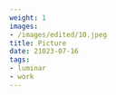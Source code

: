 ```yaml
---
weight: 1
images:
- /images/edited/10.jpeg
title: Picture
date: 21023-07-16
tags:
- luminar
- work
---
```

